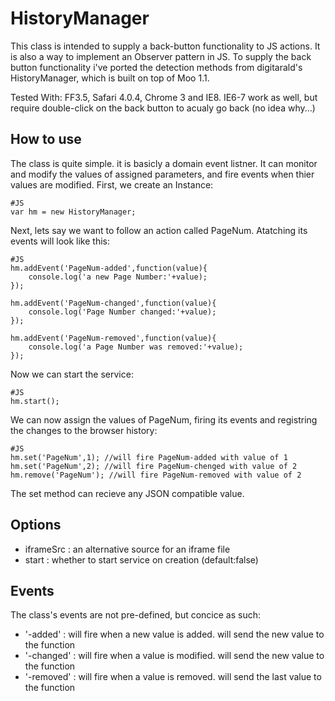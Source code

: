 HistoryManager
========
This class is intended to supply a back-button functionality to JS actions. It is also a way to implement an Observer pattern in JS. 
To supply the back button functionality i've ported the detection methods from digitarald's HistoryManager, which is built on top of Moo 1.1.

Tested With: FF3.5, Safari 4.0.4, Chrome 3 and IE8. IE6-7 work as well, but require double-click on the back button to acualy go back (no idea why...)

How to use
----------
The class is quite simple. it is basicly a domain event listner. 
It can monitor and modify the values of assigned parameters, and fire events when thier values are modified.
First, we create an Instance:

    #JS
	var hm = new HistoryManager;
	
Next, lets say we want to follow an action called PageNum. Atatching its events will look like this:
   
    #JS
    hm.addEvent('PageNum-added',function(value){
        console.log('a new Page Number:'+value);
    });
   
    hm.addEvent('PageNum-changed',function(value){
        console.log('Page Number changed:'+value);
    });
    
    hm.addEvent('PageNum-removed',function(value){
        console.log('a Page Number was removed:'+value);
    });

Now we can start the service:
    
    #JS
    hm.start();	
	
We can now assign the values of PageNum, firing its events and registring the changes to the browser history:

    #JS
	hm.set('PageNum',1); //will fire PageNum-added with value of 1
	hm.set('PageNum',2); //will fire PageNum-chenged with value of 2
	hm.remove('PageNum'); //will fire PageNum-removed with value of 2

The set method can recieve any JSON compatible value. 

Options
---------
  * iframeSrc : an alternative source for an iframe file
  * start : whether to start service on creation (default:false)

Events
-------
The class's events are not pre-defined, but concice as such:

  * '-added' : will fire when a new value is added. will send the new value to the function
  * '-changed' : will fire when a value is modified. will send the new value to the function
  * '-removed' : will fire when a value is removed. will send the last value to the function
